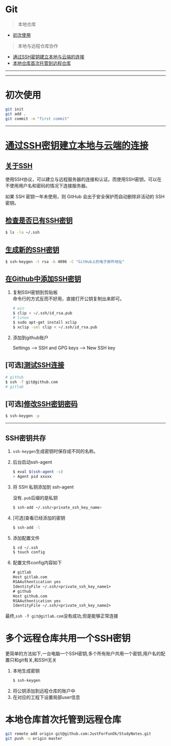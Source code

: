 # Git

> 本地仓库

- [初次使用](#初次使用)



> 本地与远程仓库协作

- [通过SSH密钥建立本地与云端的连接](#通过SSH密钥建立本地与云端的连接)  
- [本地仓库首次托管到远程仓库](#本地仓库首次托管到远程仓库)


---

---

# 初次使用

``` bash
git init
git add .
git commit -m "first commit"
```

---

# [通过SSH密钥建立本地与云端的连接](https://help.github.com/cn/articles/connecting-to-github-with-ssh)

## [关于SSH](https://help.github.com/cn/articles/about-ssh)  

使用SSH协议，可以建立与远程服务器的连接和认证。而使用SSH密钥，可以在不使用用户名和密码的情况下连接服务器。

如果 SSH 密钥一年未使用，则 GitHub 会出于安全保护而自动删除非活动的 SSH 密钥。

## [检查是否已有SSH密钥](https://help.github.com/cn/articles/checking-for-existing-ssh-keys)

``` bash
$ ls -la ~/.ssh
```

## [生成新的SSH密钥](https://help.github.com/cn/articles/generating-a-new-ssh-key-and-adding-it-to-the-ssh-agent)

``` bash
$ ssh-keygen -t rsa -b 4096 -C "GitHub上的电子邮件地址"
```

## [在Github中添加SSH密钥](https://help.github.com/cn/articles/adding-a-new-ssh-key-to-your-github-account)

1. 复制SSH密钥到剪贴板  
命令行的方式反而不好用，直接打开公钥复制出来即可。
    ``` bash
    # win
    $ clip < ~/.ssh/id_rsa.pub
    # linux
    $ sudo apt-get install xclip
    $ xclip -sel clip < ~/.ssh/id_rsa.pub
    ```

2. 添加到github账户  

    Settings --> SSH and GPG keys --> New SSH key

## [可选][测试SSH连接](https://help.github.com/cn/articles/testing-your-ssh-connection)

``` bash
# github
$ ssh -T git@github.com
# gitlab

```

## [可选][修改SSH密钥密码](https://help.github.com/cn/articles/working-with-ssh-key-passphrases)

``` bash
$ ssh-keygen -p
```
  
---

## SSH密钥共存

1. `ssh-keygen`生成密钥时保存成不同的名称。  
2. 后台启动ssh-agent
    ``` bash
    $ eval $(ssh-agent -s)
    > Agent pid xxxxx
    ```
3. 将 SSH 私钥添加到 ssh-agent  

    没有`.pub`后缀的是私钥
    ``` bash
    $ ssh-add ~/.ssh/<private_ssh_key_name>
    ```
4. [可选]查看已经添加的密钥
    ``` bash
    $ ssh-add -l
    ``` 
5. 添加配置文件
    ``` bash
    $ cd ~/.ssh
    $ touch config
    ```
6. 配置文件config内容如下
    ``` txt
    # gitlab
    Host gitlab.com
    RSAAuthentication yes
    IdentityFile ~/.ssh/<private_ssh_key_name1>
    # github
    Host github.com
    RSAAuthentication yes
    IdentityFile ~/.ssh/<private_ssh_key_name2>
    ```
最终,`ssh -T git@gitlab.com`没有成功,但是能够正常连接

# 多个远程仓库共用一个SSH密钥

更简单的方法如下,一台电脑一个SSH密钥,多个所有账户共用一个密钥,用户名的配置只和git有关,和SSH无关
1. 本地生成密钥
    ``` bash
    $ ssh-keygen
    ```
2. 将公钥添加到远程仓库的账户中
3. 在对应的工程下设置局部user信息

# 本地仓库首次托管到远程仓库

``` bash
git remote add origin git@github.com:JustForFunOk/StudyNotes.git
git push -u origin master
```